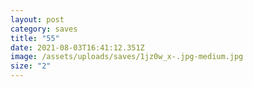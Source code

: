 ```yaml
---
layout: post
category: saves
title: "55"
date: 2021-08-03T16:41:12.351Z
image: /assets/uploads/saves/1jz0w_x-.jpg-medium.jpg
size: "2"
---
```

